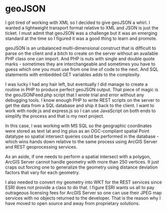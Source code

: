 geoJSON
=======

I got tired of working with XML so I decided to give geoJSON a whirl. I wanted a lightweight transport format relative to XML and JSON is just the ticket. I must admit that geoJSON was a challenge but it was an emerging standard at the time so I figured it was a good thing to learn and promote.

geoJSON is an unbalanced multi-dimensional construct that is difficult to parse on the client and a bitch to create on the server without an available PHP class one can import. And PHP is nuts with single and double quote marks - sometimes they are interchangeable and sometimes you have to guess which one you must use from one line of code to the next. And SQL statements with embedded GET variables adds to the complexity.

I was lucky I had any hair left, but eventually I did manage to create a routine in PHP to produce perfect geoJSON output. That piece of magic is the geoJSONFeed.php script that I wrote trial and error without any debugging tools. I know enough PHP to write REST scripts on the server to get the data from a SQL database and ship it back to the client. I want to work with node.js and express.js so I can use JavaScript on both ends to simplify the process and that is my next project.

In this case, I was working with MS SQL so the geographic coordinates were stored as text lat and lng plus as an OGC-compliant spatial Point datatype so spatial intersect queries could be performed in the database - which wins hands down relative to the same process using ArcGIS Server and REST geoprocessing services.

As an aside, if one needs to perform a spatial intersect with a polygon, ArcGIS Server cannot handle geometry with more than 250 vertices. It just craps out forcing one to generalize the geometry using distance deviation factors that vary for each geometry.

I also needed to convert my geometry into WKT for the REST services since ESRI does not provide a class to do that. I figure ESRI wants us all to pay outrageous licensing fees for ArcGIS Server so one can use their JPEG map services with no objects returned to the developer. That is the reason why I have moved to open source and away from proprietary solutions.
